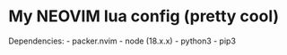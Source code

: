 # My NEOVIM lua config (pretty cool)

Dependencies:
    - packer.nvim
    - node (18.x.x)
    - python3
    - pip3
